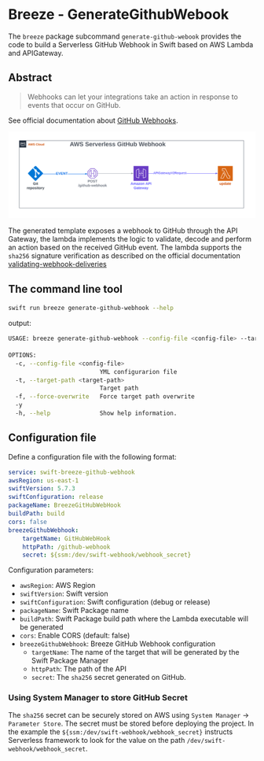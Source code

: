 # Breeze - GenerateGithubWebook

The `breeze` package subcommand `generate-github-webook` provides the code to build a Serverless GitHub Webhook in Swift based on AWS Lambda and APIGateway.

## Abstract

> Webhooks can let your integrations take an action in response to events that occur on GitHub.

See official documentation about [GitHub Webhooks](https://docs.github.com/en/webhooks).

![AWS Serverless GitHub Webhook](../images/AWS-Serverless-Github-Webhook.svg)

The generated template exposes a webhook to GitHub through the API Gateway, the lambda implements the logic to validate, decode and perform an action based on the received GitHub event. 
The lambda supports the `sha256` signature verification as described on the official documentation [validating-webhook-deliveries](https://docs.github.com/en/webhooks/using-webhooks/validating-webhook-deliveries)


## The command line tool

```bash
swift run breeze generate-github-webhook --help
```

output:

```bash
USAGE: breeze generate-github-webhook --config-file <config-file> --target-path <target-path> [--force-overwrite] [-y]

OPTIONS:
  -c, --config-file <config-file>
                          YML configurarion file
  -t, --target-path <target-path>
                          Target path
  -f, --force-overwrite   Force target path overwrite
  -y
  -h, --help              Show help information.
```

## Configuration file

Define a configuration file with the following format:
```yml
service: swift-breeze-github-webhook
awsRegion: us-east-1
swiftVersion: 5.7.3
swiftConfiguration: release
packageName: BreezeGitHubWebHook
buildPath: build
cors: false
breezeGithubWebhook:
    targetName: GitHubWebHook
    httpPath: /github-webhook
    secret: ${ssm:/dev/swift-webhook/webhook_secret}
```

Configuration parameters:
- `awsRegion`: AWS Region
- `swiftVersion`: Swift version
- `swiftConfiguration`: Swift configuration (debug or release)
- `packageName`: Swift Package name
- `buildPath`: Swift Package build path where the Lambda executable will be generated
- `cors`: Enable CORS (default: false)
- `breezeGithubWebhook`: Breeze GitHub Webhook configuration
    - `targetName`: The name of the target that will be generated by the Swift Package Manager
    - `httpPath`: The path of the API
    - `secret`: The `sha256` secret generated on GitHub. 
    
### Using System Manager to store GitHub Secret
The `sha256` secret can be securely stored on AWS using `System Manager` -> `Parameter Store`. The secret must be stored before deploying the project. In the example the `${ssm:/dev/swift-webhook/webhook_secret}` instructs Serverless framework to look for the value on the path `/dev/swift-webhook/webhook_secret`.